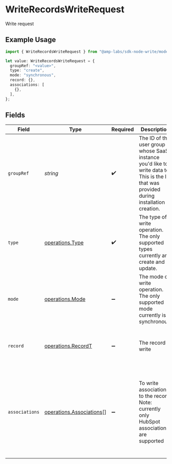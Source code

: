 # WriteRecordsWriteRequest

Write request

## Example Usage

```typescript
import { WriteRecordsWriteRequest } from "@amp-labs/sdk-node-write/models/operations";

let value: WriteRecordsWriteRequest = {
  groupRef: "<value>",
  type: "create",
  mode: "synchronous",
  record: {},
  associations: [
    {},
  ],
};
```

## Fields

| Field                                                                                                                                    | Type                                                                                                                                     | Required                                                                                                                                 | Description                                                                                                                              | Example                                                                                                                                  |
| ---------------------------------------------------------------------------------------------------------------------------------------- | ---------------------------------------------------------------------------------------------------------------------------------------- | ---------------------------------------------------------------------------------------------------------------------------------------- | ---------------------------------------------------------------------------------------------------------------------------------------- | ---------------------------------------------------------------------------------------------------------------------------------------- |
| `groupRef`                                                                                                                               | *string*                                                                                                                                 | :heavy_check_mark:                                                                                                                       | The ID of the user group whose SaaS instance you'd like to write data to. This is the ID that was provided during installation creation. |                                                                                                                                          |
| `type`                                                                                                                                   | [operations.Type](../../models/operations/type.md)                                                                                       | :heavy_check_mark:                                                                                                                       | The type of write operation. The only supported types currently are create and update.                                                   | create                                                                                                                                   |
| `mode`                                                                                                                                   | [operations.Mode](../../models/operations/mode.md)                                                                                       | :heavy_minus_sign:                                                                                                                       | The mode of write operation. The only supported mode currently is synchronous.                                                           | synchronous                                                                                                                              |
| `record`                                                                                                                                 | [operations.RecordT](../../models/operations/recordt.md)                                                                                 | :heavy_minus_sign:                                                                                                                       | The record to write                                                                                                                      | {<br/>"email": "david@withampersand.com",<br/>"warmthScore": "ready-for-close"<br/>}                                                     |
| `associations`                                                                                                                           | [operations.Associations](../../models/operations/associations.md)[]                                                                     | :heavy_minus_sign:                                                                                                                       | To write associations to the record. Note: currently only HubSpot associations are supported                                             | [<br/>{<br/>"to": {<br/>"id": "18417469260"<br/>},<br/>"types": [<br/>{<br/>"associationCategory": "HUBSPOT_DEFINED",<br/>"associationTypeId": 279<br/>}<br/>]<br/>}<br/>] |
